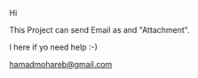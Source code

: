 Hi

This Project can send Email as <HTML> and "Attachment".


I here if yo need help  :-)

 hamadmohareb@gmail.com